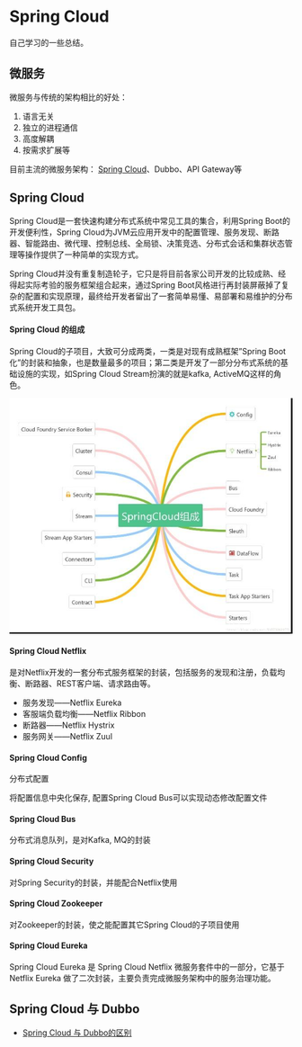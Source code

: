 # Spring Cloud 

自己学习的一些总结。

## 微服务
微服务与传统的架构相比的好处：
1. 语言无关
2. 独立的进程通信
3. 高度解耦
4. 按需求扩展等

目前主流的微服务架构：
[Spring Cloud](#spring-cloud-1)、Dubbo、API Gateway等

 
## Spring Cloud 
Spring Cloud是一套快速构建分布式系统中常见工具的集合，利用Spring Boot的开发便利性，Spring Cloud为JVM云应用开发中的配置管理、服务发现、断路器、智能路由、微代理、控制总线、全局锁、决策竞选、分布式会话和集群状态管理等操作提供了一种简单的实现方式。

Spring Cloud并没有重复制造轮子，它只是将目前各家公司开发的比较成熟、经得起实际考验的服务框架组合起来，通过Spring Boot风格进行再封装屏蔽掉了复杂的配置和实现原理，最终给开发者留出了一套简单易懂、易部署和易维护的分布式系统开发工具包。

#### Spring Cloud 的组成

Spring Cloud的子项目，大致可分成两类，一类是对现有成熟框架”Spring Boot化”的封装和抽象，也是数量最多的项目；第二类是开发了一部分分布式系统的基础设施的实现，如Spring Cloud Stream扮演的就是kafka, ActiveMQ这样的角色。

![image](./image/spring-cloud-1.jpg) 

#### Spring Cloud Netflix
是对Netflix开发的一套分布式服务框架的封装，包括服务的发现和注册，负载均衡、断路器、REST客户端、请求路由等。

- 服务发现——Netflix Eureka
- 客服端负载均衡——Netflix Ribbon
- 断路器——Netflix Hystrix
- 服务网关——Netflix Zuul

#### Spring Cloud Config
分布式配置

将配置信息中央化保存, 配置Spring Cloud Bus可以实现动态修改配置文件

#### Spring Cloud Bus
分布式消息队列，是对Kafka, MQ的封装

#### Spring Cloud Security
对Spring Security的封装，并能配合Netflix使用

#### Spring Cloud Zookeeper
对Zookeeper的封装，使之能配置其它Spring Cloud的子项目使用

#### Spring Cloud Eureka
Spring Cloud Eureka 是 Spring Cloud Netflix 微服务套件中的一部分，它基于Netflix Eureka 做了二次封装，主要负责完成微服务架构中的服务治理功能。

## Spring Cloud 与 Dubbo
- [Spring Cloud 与 Dubbo的区别](SpringCloud-Dubbo.MD)

